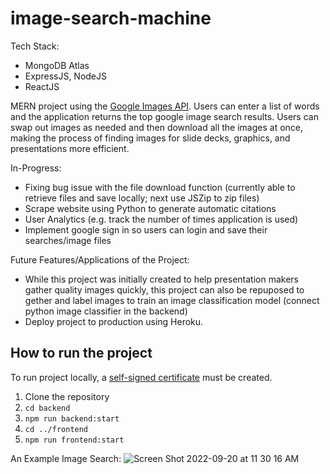 # image-search-machine

Tech Stack:
- MongoDB Atlas
- ExpressJS, NodeJS
- ReactJS

MERN project using the [Google Images API](https://serpapi.com/images-results). Users can enter a list of words and the application returns the top google image search results. Users can swap out images as needed and then download all the images at once, making the process of finding images for slide decks, graphics, and presentations more efficient.

In-Progress:
- Fixing bug issue with the file download function (currently able to retrieve files and save locally; next use JSZip to zip files)
- Scrape website using Python to generate automatic citations
- User Analytics (e.g. track the number of times application is used)
- Implement google sign in so users can login and save their searches/image files

Future Features/Applications of the Project:
- While this project was initially created to help presentation makers gather quality images quickly, this project can also be repuposed to gether and label images to train an image classification model (connect python image classifier in the backend)
- Deploy project to production using Heroku.

## How to run the project

To run project locally, a [self-signed certificate]([https://web.dev/how-to-use-local-https/](https://computingforgeeks.com/create-locally-trusted-ssl-certificates-on-linux-macos-using-mkcert/)) must be created.

1. Clone the repository
2. `cd backend`
3. `npm run backend:start`
4. `cd ../frontend`
5. `npm run frontend:start`

An Example Image Search:
![Screen Shot 2022-09-20 at 11 30 16 AM](https://user-images.githubusercontent.com/68434174/191300622-b0b4fd51-7035-472d-9ecb-1023c5b7359c.png)
